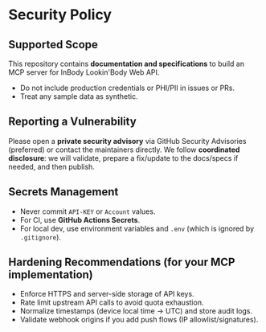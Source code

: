 # Security Policy

## Supported Scope
This repository contains **documentation and specifications** to build an MCP server for InBody Lookin'Body Web API.
- Do not include production credentials or PHI/PII in issues or PRs.
- Treat any sample data as synthetic.

## Reporting a Vulnerability
Please open a **private security advisory** via GitHub Security Advisories (preferred) or contact the maintainers directly.
We follow **coordinated disclosure**: we will validate, prepare a fix/update to the docs/specs if needed, and then publish.

## Secrets Management
- Never commit `API-KEY` or `Account` values.
- For CI, use **GitHub Actions Secrets**.
- For local dev, use environment variables and `.env` (which is ignored by `.gitignore`).

## Hardening Recommendations (for your MCP implementation)
- Enforce HTTPS and server-side storage of API keys.
- Rate limit upstream API calls to avoid quota exhaustion.
- Normalize timestamps (device local time → UTC) and store audit logs.
- Validate webhook origins if you add push flows (IP allowlist/signatures).
